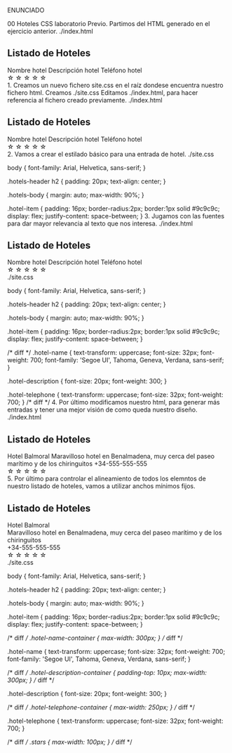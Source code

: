 ENUNCIADO

00 Hoteles CSS laboratorio
Previo. Partimos del HTML generado en el ejercicio anterior.
./index.html

<!DOCTYPE html>
<html lang="en">
<head>
    <meta charset="UTF-8">
    <meta name="viewport" content="width=device-width, initial-scale=1.0">
    <meta http-equiv="X-UA-Compatible" content="ie=edge">
    <title>Hoteles</title>
</head>
<body>
    <div class="hotels-container">
        <div class="hotels-header">
            <h2>Listado de Hoteles</h2>
        </div>
        <div class="hotels-body">
            <div class="hotel-item">
                <span>Nombre hotel</span>
                <span>Descripción hotel</span>
                <span>Teléfono hotel</span>
                <div class="stars">
                    <span>&#9734;</span>
                    <span>&#9734;</span>
                    <span>&#9734;</span>
                    <span>&#9734;</span>
                    <span>&#9734;</span>
                </div>
            </div>
        </div>
    </div>
</body>
</html>
1. Creamos un nuevo fichero site.css en el raíz dondese encuentra nuestro fichero html.
Creamos ./site.css
Editamos ./index.html, para hacer referencia al fichero creado previamente.
./index.html

<!DOCTYPE html>
<html lang="en">
<head>
    <meta charset="UTF-8">
    <meta name="viewport" content="width=device-width, initial-scale=1.0">
    <meta http-equiv="X-UA-Compatible" content="ie=edge">
    <!-- diff -->
    <link rel="stylesheet" href="site.css">
    <!-- diff -->
    <title>Hoteles</title>
</head>
<body>
    <div class="hotels-container">
        <div class="hotels-header">
            <h2>Listado de Hoteles</h2>
        </div>
        <div class="hotels-body">
            <div class="hotel-item">
                <span>Nombre hotel</span>
                <span>Descripción hotel</span>
                <span>Teléfono hotel</span>
                <div class="stars">
                    <span>&#9734;</span>
                    <span>&#9734;</span>
                    <span>&#9734;</span>
                    <span>&#9734;</span>
                    <span>&#9734;</span>
                </div>
            </div>
        </div>
    </div>
</body>
</html>
2. Vamos a crear el estilado básico para una entrada de hotel.
./site.css

body {
    font-family: Arial, Helvetica, sans-serif;
}

.hotels-header h2 {
    padding: 20px;
    text-align: center;
}

.hotels-body {
    margin: auto;
    max-width: 90%;
}

.hotel-item {
    padding: 16px;
    border-radius:2px;
    border:1px solid #9c9c9c;
    display: flex;
    justify-content: space-between;
}
3. Jugamos con las fuentes para dar mayor relevancia al texto que nos interesa.
./index.html

<!DOCTYPE html>
<html lang="en">
<head>
    <meta charset="UTF-8">
    <meta name="viewport" content="width=device-width, initial-scale=1.0">
    <meta http-equiv="X-UA-Compatible" content="ie=edge">
    <link rel="stylesheet" href="site.css">
    <title>Hoteles</title>
</head>
<body>
    <div class="hotels-container">
        <div class="hotels-header">
            <h2>Listado de Hoteles</h2>
        </div>
        <div class="hotels-body">
            <div class="hotel-item">
                <!-- diff -->
                <span class="hotel-name">Nombre hotel</span>
                <span class="hotel-description">Descripción hotel</span>
                <span class="hotel-telephone">Teléfono hotel</span>
                <!-- diff -->
                <div class="stars">
                    <span>&#9734;</span>
                    <span>&#9734;</span>
                    <span>&#9734;</span>
                    <span>&#9734;</span>
                    <span>&#9734;</span>
                </div>
            </div>
        </div>
    </div>
</body>
</html>
./site.css

body {
    font-family: Arial, Helvetica, sans-serif;
}

.hotels-header h2 {
    padding: 20px;
    text-align: center;
}

.hotels-body {
    margin: auto;
    max-width: 90%;
}

.hotel-item {
    padding: 16px;
    border-radius:2px;
    border:1px solid #9c9c9c;
    display: flex;
    justify-content: space-between;
}

/* diff */
.hotel-name {
    text-transform: uppercase;
    font-size: 32px;
    font-weight: 700;
    font-family: 'Segoe UI', Tahoma, Geneva, Verdana, sans-serif;
}

.hotel-description {
    font-size: 20px;
    font-weight: 300;
}

.hotel-telephone {
    text-transform: uppercase;
    font-size: 32px;
    font-weight: 700;
}
/* diff */
4. Por último modificamos nuestro html, para generar más entradas y tener una mejor visión de como queda nuestro diseño.
./index.html

<!DOCTYPE html>
<html lang="en">
<head>
    <meta charset="UTF-8">
    <meta name="viewport" content="width=device-width, initial-scale=1.0">
    <meta http-equiv="X-UA-Compatible" content="ie=edge">
    <link rel="stylesheet" href="site.css">
    <title>Hoteles</title>
</head>
<body>
    <div class="hotels-container">
        <div class="hotels-header">
            <h2>Listado de Hoteles</h2>
        </div>
        <div class="hotels-body">
            <div class="hotel-item">
                <!-- diff -->
                <span class="hotel-name">Hotel Balmoral</span>
                <span class="hotel-description">Maravilloso hotel en Benalmadena, muy cerca del paseo marítimo y de los chiringuitos</span>
                <span class="hotel-telephone">+34-555-555-555</span>
                <!-- diff -->
                <div class="stars">
                    <span>&#9734;</span>
                    <span>&#9734;</span>
                    <span>&#9734;</span>
                    <span>&#9734;</span>
                    <span>&#9734;</span>
                </div>
            </div>
        </div>
    </div>
</body>
</html>
5. Por último para controlar el alineamiento de todos los elemntos de nuestro listado de hoteles, vamos a utilizar anchos mínimos fijos.
<!DOCTYPE html>
<html lang="en">
<head>
    <meta charset="UTF-8">
    <meta name="viewport" content="width=device-width, initial-scale=1.0">
    <meta http-equiv="X-UA-Compatible" content="ie=edge">
    <link rel="stylesheet" href="site.css">
    <title>Hoteles</title>
</head>
<body>
    <div class="hotels-container">
        <div class="hotels-header">
            <h2>Listado de Hoteles</h2>
        </div>
        <div class="hotels-body">
            <div class="hotel-item">
                <!-- diff -->
                <div class="hotel-name-container">
                    <span class="hotel-name">Hotel Balmoral</span>
                </div>
                <div class="hotel-description-container">
                    <span class="hotel-description">Maravilloso hotel en Benalmadena, muy cerca del paseo marítimo y de los chiringuitos</span>
                </div>
                <div class="hotel-telephone-container">
                    <span class="hotel-telephone">+34-555-555-555</span>
                </div>
                <!-- diff -->
                <div class="stars">
                    <span>&#9734;</span>
                    <span>&#9734;</span>
                    <span>&#9734;</span>
                    <span>&#9734;</span>
                    <span>&#9734;</span>
                </div>
            </div>
        </div>
    </div>
</body>
</html>
./site.css

body {
    font-family: Arial, Helvetica, sans-serif;
}

.hotels-header h2 {
    padding: 20px;
    text-align: center;
}

.hotels-body {
    margin: auto;
    max-width: 90%;
}

.hotel-item {
    padding: 16px;
    border-radius:2px;
    border:1px solid #9c9c9c;
    display: flex;
    justify-content: space-between;
}

/* diff */
.hotel-name-container {
    max-width: 300px;
}
/* diff */

.hotel-name {
    text-transform: uppercase;
    font-size: 32px;
    font-weight: 700;
    font-family: 'Segoe UI', Tahoma, Geneva, Verdana, sans-serif;
}

/* diff */
.hotel-description-container {
    padding-top: 10px;
    max-width: 300px;
}
/* diff */

.hotel-description {
    font-size: 20px;
    font-weight: 300;
}

/* diff */
.hotel-telephone-container {
    max-width: 250px;
}
/* diff */

.hotel-telephone {
    text-transform: uppercase;
    font-size: 32px;
    font-weight: 700;
}

/* diff */
.stars {
    max-width: 100px;
}
/* diff */
